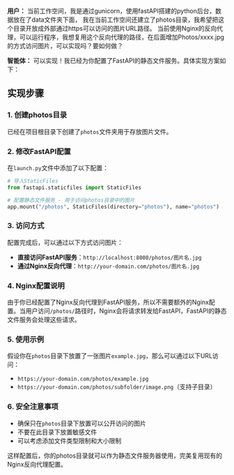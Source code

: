 **用户：** 当前工作空间，我是通过gunicorn，使用fastAPI搭建的python后台，数据放在了data文件夹下面， 
 我在当前工作空间还建立了photos目录，我希望把这个目录开放成外部通过https可以访问的图片URL路径。 
 当前使用Nginx的反向代理，可以运行程序，我想复用这个反向代理的路径，在后面增加Photos/xxxx.jpg的方式访问图片，可以实现吗？要如何做？

**智能体：** 可以实现！我已经为你配置了FastAPI的静态文件服务。具体实现方案如下：

## 实现步骤

### 1. 创建photos目录
已经在项目根目录下创建了`photos`文件夹用于存放图片文件。

### 2. 修改FastAPI配置
在`launch.py`文件中添加了以下配置：

```python
# 导入StaticFiles
from fastapi.staticfiles import StaticFiles

# 配置静态文件服务 - 用于访问photos目录中的图片
app.mount("/photos", StaticFiles(directory="photos"), name="photos")
```

### 3. 访问方式
配置完成后，可以通过以下方式访问图片：

- **直接访问FastAPI服务**：`http://localhost:8000/photos/图片名.jpg`
- **通过Nginx反向代理**：`http://your-domain.com/photos/图片名.jpg`

### 4. Nginx配置说明
由于你已经配置了Nginx反向代理到FastAPI服务，所以不需要额外的Nginx配置。当用户访问`/photos/`路径时，Nginx会将请求转发给FastAPI，FastAPI的静态文件服务会处理这些请求。

### 5. 使用示例
假设你在`photos`目录下放置了一张图片`example.jpg`，那么可以通过以下URL访问：
- `https://your-domain.com/photos/example.jpg`
- `https://your-domain.com/photos/subfolder/image.png`（支持子目录）

### 6. 安全注意事项
- 确保只在`photos`目录下放置可以公开访问的图片
- 不要在此目录下放置敏感文件
- 可以考虑添加文件类型限制和大小限制

这样配置后，你的photos目录就可以作为静态文件服务器使用，完美复用现有的Nginx反向代理配置。